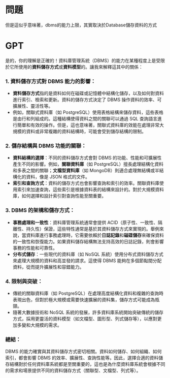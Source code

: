 # 問題

但是這似乎意味著，dbms的能力上限，其實取決於Database儲存資料的方式

# GPT

是的，你的理解是正確的！資料庫管理系統（DBMS）的能力在某種程度上是受限於它所使用的**資料儲存方式**或**資料模型**的。讓我來解釋這其中的關係：

### 1. **資料儲存方式對 DBMS 能力的影響**：
   - **資料儲存方式**指的是資料如何在磁碟或記憶體中結構化儲存，以及如何對資料進行索引、檢索和更新。資料的儲存方式決定了 DBMS 操作資料的效率、可擴展性、靈活性等。
   - 例如，關聯式資料庫（如 PostgreSQL）使用表格結構來儲存資料，這些表格是由行和列組成的。這種結構使得資料之間的關聯可以通過 SQL 查詢語言進行簡單和有效的操作。但是，這也意味著，關聯式資料庫的效能在處理非常大規模的資料或非常複雜的資料結構時，可能會受到儲存結構的限制。

### 2. **儲存結構與 DBMS 功能的關聯**：
   - **資料結構的選擇**：不同的資料儲存方式會對 DBMS 的功能、性能和可擴展性產生不同的影響。例如，**關聯資料庫**（如 PostgreSQL）擅長處理結構化資料和多表之間的關聯；**文檔型資料庫**（如 MongoDB）則適合處理無結構或半結構化的資料，像是 JSON 格式的文件。
   - **索引和查詢方式**：資料的儲存方式也會影響查詢和索引的效率。關聯資料庫使用索引來加速查詢，這些索引是根據資料表的結構來設計的。對於大規模資料庫，如何選擇和設計索引對查詢性能至關重要。

### 3. **DBMS 的架構和儲存方式**：
   - **事務處理和一致性**：資料庫管理系統通常會提供 ACID（原子性、一致性、隔離性、持久性）保證，這些特性通常是基於其資料儲存方式來實現的。舉例來說，當資料庫進行事務處理時，它需要依賴於**日誌記錄**和**磁碟儲存**來確保資料的一致性和恢復能力。如果資料儲存結構無法支持高效的日誌記錄，則會影響事務的性能和可靠性。
   - **分布式儲存**：一些現代的資料庫（如 NoSQL 系統）使用分布式資料儲存方式來處理大規模的資料和高並發的請求。這使得 DBMS 能夠在多個節點間分配資料，從而提升擴展性和容錯能力。

### 4. **限制與突破**：
   - 傳統的關聯資料庫（如 PostgreSQL）在處理高度結構化資料和複雜的查詢時表現出色，但對於極大規模或需要快速擴展的資料集，儲存方式可能成為瓶頸。
   - 隨著大數據技術和 NoSQL 系統的發展，許多資料庫系統開始突破傳統的儲存方式，採用更靈活的資料模型（如文檔型、圖形型、列式儲存等），以應對更加多變和大規模的需求。

### 總結：
DBMS 的能力確實與其資料儲存方式密切相關。資料如何儲存、如何組織、如何索引，都會影響 DBMS 的效率、擴展性、查詢性能等。因此，選擇合適的資料儲存結構對於任何資料庫系統都是至關重要的，這也是為什麼資料庫系統會根據不同的需求和場景提供不同的資料儲存方式（關聯型、文檔型、列式等）。
